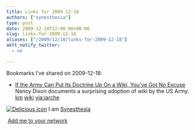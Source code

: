 ```yaml
---
title: Links for 2009-12-18
authors: ["synesthesia"]
type: post
date: 2009-12-18T22:00:00+00:00
slug: links-for-2009-12-18 
aliases: ["/2009/12/18/links-for-2009-12-18"]
aktt_notify_twitter:
  - no

---
```

Bookmarks I&#8217;ve shared on 2009-12-18:

  * [If the Army Can Put Its Doctrine Up On a Wiki, You&#8217;ve Got No Excuse][1]  
    Nancy Dixon documents a surprising adoption of wiki by the US Army.  
    [km][2] [wiki][3] [via:jarche][4] 

<p class="deliciouslink">
  <a href="https://del.icio.us/synesthesia" title="See all my bookmarks on del.icio.us"><img src="https://www.synesthesia.co.uk/images/deliciousicon.jpg" alt="Delicious icon" /></a>&nbsp;I am <a href="https://del.icio.us/synesthesia" title="See all my bookmarks on del.icio.us">Synesthesia</a>
</p>

<p class="deliciouslink">
  <a href="https://del.icio.us/network?add=synesthesia" title="Add me to your del.icio.us network"><img src="https://www.synesthesia.co.uk/images/add.gif" alt="" /></a>&nbsp;<a href="https://del.icio.us/network?add=synesthesia" title="Add me to your del.icio.us network">Add me to your network</a>
</p>

 [1]: https://www.nancydixonblog.com/2009/09/if-the-army-can-put-its-doctrine-up-on-a-wiki-youve-got-no-excuse.html
 [2]: https://delicious.com/synesthesia/km
 [3]: https://delicious.com/synesthesia/wiki
 [4]: https://delicious.com/synesthesia/via%3Ajarche